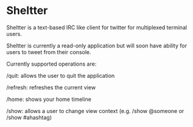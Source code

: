 Sheltter
========

Sheltter is a text-based IRC like client for twitter for multiplexed terminal users.

Sheltter is currently a read-only application but will soon have ability for users to tweet from their console.

Currently supported operations are:

/quit: allows the user to quit the application

/refresh: refreshes the current view

/home: shows your home timeline

/show: allows a user to change view context (e.g. /show @someone or /show #ahashtag)


